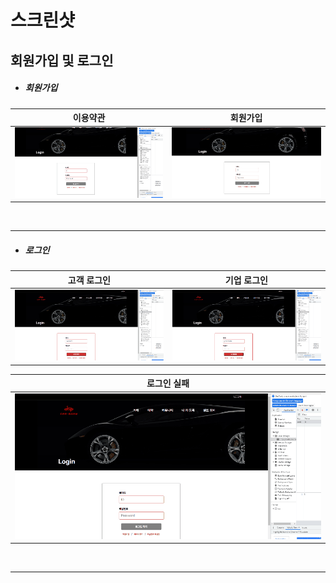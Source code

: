 # 스크린샷

## 회원가입 및 로그인

- <h5>회원가입</h5>

| 이용약관 | 회원가입 |
|:----:|:----:|
|![image](/screenshot/image/login/TermsOfUse(이용약관).gif)|![image](/screenshot/image/login/UserSignUp.gif)|

<br/>
<hr>

- <h5>로그인</h5>

| 고객 로그인 | 기업 로그인 |
|:----:|:----:|
|![image](/screenshot/image/login/CompanyLoginSuccess.gif)|![image](/screenshot/image/login/UserLoginSuccess.gif)|

| 로그인 실패 |
|:----:|
|![image](/screenshot/image/login/LoginFailure.gif)|

<br/>
<hr>

<br/>
